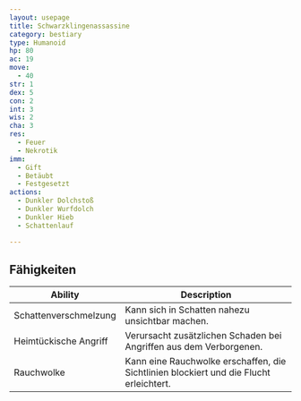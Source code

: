 ```yaml
---
layout: usepage
title: Schwarzklingenassassine
category: bestiary
type: Humanoid
hp: 80
ac: 19
move:
  - 40
str: 1
dex: 5
con: 2
int: 3
wis: 2
cha: 3
res:
  - Feuer
  - Nekrotik
imm:
  - Gift
  - Betäubt
  - Festgesetzt
actions:
  - Dunkler Dolchstoß
  - Dunkler Wurfdolch
  - Dunkler Hieb
  - Schattenlauf

---
```


<!--more-->

## Fähigkeiten

| Ability               | Description                                                                            |
|-----------------------|----------------------------------------------------------------------------------------|
| Schattenverschmelzung | Kann sich in Schatten nahezu unsichtbar machen.                                        |
| Heimtückische Angriff | Verursacht zusätzlichen Schaden bei Angriffen aus dem Verborgenen.                     |
| Rauchwolke            | Kann eine Rauchwolke erschaffen, die Sichtlinien blockiert und die Flucht erleichtert. |
